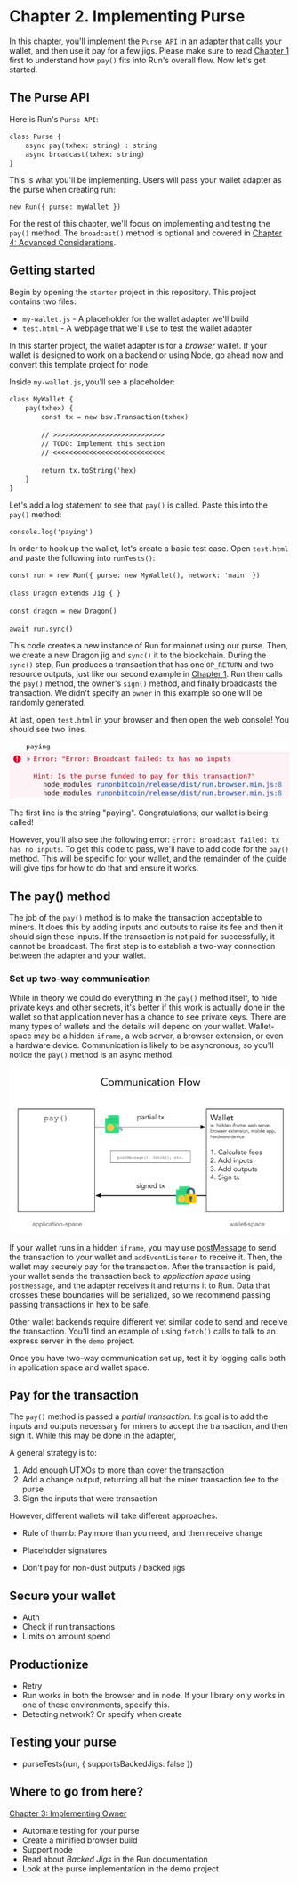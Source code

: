 # Chapter 2. Implementing Purse

In this chapter, you'll implement the `Purse API` in an adapter that calls your wallet, and then use it pay for a few jigs. Please make sure to read [Chapter 1](01-background.md) first to understand how `pay()` fits into Run's overall flow. Now let's get started.

## The Purse API

Here is Run's `Purse API`:

    class Purse {
        async pay(txhex: string) : string
        async broadcast(txhex: string)
    }

This is what you'll be implementing. Users will pass your wallet adapter as the purse when creating run:

    new Run({ purse: myWallet })

For the rest of this chapter, we'll focus on implementing and testing the `pay()` method. The `broadcast()` method is optional and covered in [Chapter 4: Advanced Considerations](04-advanced.md).

## Getting started

Begin by opening the `starter` project in this repository. This project contains two files:

* `my-wallet.js` - A placeholder for the wallet adapter we'll build
* `test.html` - A webpage that we'll use to test the wallet adapter

In this starter project, the wallet adapter is for a *browser* wallet. If your wallet is designed to work on a backend or using Node, go ahead now and convert this template project for node.

Inside `my-wallet.js`, you'll see a placeholder:

```
class MyWallet {
    pay(txhex) {
        const tx = new bsv.Transaction(txhex)

        // >>>>>>>>>>>>>>>>>>>>>>>>>>>>
        // TODO: Implement this section
        // <<<<<<<<<<<<<<<<<<<<<<<<<<<<

        return tx.toString('hex)
    }
}
```

Let's add a log statement to see that `pay()` is called. Paste this into the `pay()` method:

    console.log('paying')

In order to hook up the wallet, let's create a basic test case. Open `test.html` and paste the following into `runTests()`:

```
const run = new Run({ purse: new MyWallet(), network: 'main' })

class Dragon extends Jig { }

const dragon = new Dragon()

await run.sync()
```

This code creates a new instance of Run for mainnet using our purse. Then, we create a new Dragon jig and `sync()` it to the blockchain. During the `sync()` step, Run produces a transaction that has one `OP_RETURN` and two resource outputs, just like our second example in [Chapter 1](01-background.md). Run then calls the `pay()` method, the owner's `sign()` method, and finally broadcasts the transaction. We didn't specify an `owner` in this example so one will be randomly generated.

At last, open `test.html` in your browser and then open the web console! You should see two lines.

![Purse Error](assets/purse_error.png)

The first line is the string "paying". Congratulations, our wallet is being called!

However, you'll also see the following error: `Error: Broadcast failed: tx has no inputs`. To get this code to pass, we'll have to add code for the `pay()` method. This will be specific for your wallet, and the remainder of the guide will give tips for how to do that and ensure it works.

## The pay() method

The job of the `pay()` method is to make the transaction acceptable to miners. It does this by adding inputs and outputs to raise its fee and then it should sign these inputs. If the transaction is not paid for successfully, it cannot be broadcast. The first step is to establish a two-way connection between the adapter and your wallet.

### Set up two-way communication

While in theory we could do everything in the `pay()` method itself, to hide private keys and other secrets, it's better if this work is actually done in the wallet so that application never has a chance to see private keys. There are many types of wallets and the details will depend on your wallet. Wallet-space may be a hidden `iframe`, a web server, a browser extension, or even a hardware device. Communication is likely to be asyncronous, so you'll notice the `pay()` method is an async method.

![Communication Flow](assets/communication_flow.png)

If your wallet runs in a hidden `iframe`, you may use [postMessage](https://developer.mozilla.org/en-US/docs/Web/API/Window/postMessage) to send the transaction to your wallet and `addEventListener` to receive it. Then, the wallet may securely pay for the transaction. After the transaction is paid, your wallet sends the transaction back to *application space* using `postMessage`, and the adapter receives it and returns it to Run. Data that crosses these boundaries will be serialized, so we recommend passing passing transactions in hex to be safe.

Other wallet backends require different yet similar code to send and receive the transaction. You'll find an example of using `fetch()` calls to talk to an express server in the `demo` project.

Once you have two-way communication set up, test it by logging calls both in application space and wallet space.

## Pay for the transaction

The `pay()` method is passed a *partial transaction*. Its goal is to add the inputs and outputs necessary for miners to accept the transaction, and then sign it. While this may be done in the adapter, 

A general strategy is to:

1. Add enough UTXOs to more than cover the transaction
2. Add a change output, returning all but the miner transaction fee to the purse
3. Sign the inputs that were transaction

However, different wallets will take different approaches.

- Rule of thumb: Pay more than you need, and then receive change
- Placeholder signatures

- Don't pay for non-dust outputs / backed jigs

## Secure your wallet

- Auth
- Check if run transactions
- Limits on amount spend

## Productionize

- Retry
- Run works in both the browser and in node. If your library only works in one of these environments, specify this.
- Detecting network? Or specify when create

## Testing your purse

- purseTests(run, { supportsBackedJigs: false })

## Where to go from here?

[Chapter 3: Implementing Owner](03-owner.md)

- Automate testing for your purse
- Create a minified browser build
- Support node
- Read about *Backed Jigs* in the Run documentation
- Look at the purse implementation in the demo project
